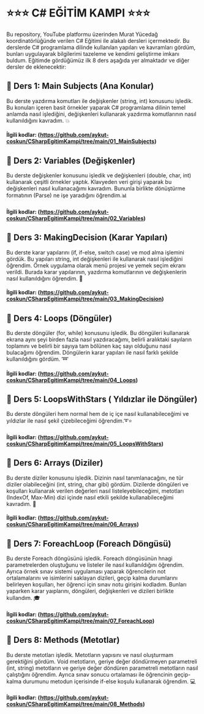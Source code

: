 # ⭐⭐⭐ C# EĞİTİM KAMPI ⭐⭐⭐
Bu repository, YouTube platformu üzerinden Murat Yücedağ koordinatörlüğünde verilen C# Eğitimi ile alakalı dersleri içermektedir. Bu derslerde C# programlama dilinde kullanılan yapıları ve kavramları gördüm, bunları uygulayarak bilgilerimi tazeleme ve kendimi geliştirme imkanı buldum. Eğitimde gördüğümüz ilk 8 ders aşağıda yer almaktadır ve diğer dersler de eklenecektir:

## 🚀 Ders 1: Main Subjects (Ana Konular)
Bu derste yazdırma komutları ile değişkenler (string, int) konusunu işledik. Bu konuları içeren basit örnekler yaparak C# programlama dilinin temel anlamda nasıl işlediğini, değişkenleri kullanarak yazdırma komutlarının nasıl kullanıldığını kavradım. 💥

#### İlgili kodlar: (https://github.com/aykut-coskun/CSharpEgitimKampi/tree/main/01_MainSubjects)

## 🚀 Ders 2: Variables (Değişkenler)
Bu derste değişkenler konusunu işledik ve değişkenleri (double, char, int) kullanarak çeşitli örnekler yaptık. Klavyeden veri girişi yaparak bu değişkenleri nasıl kullanacağımı kavradım. Bununla birlikte dönüştürme formatının (Parse) ne işe yaradığını öğrendim.📊

#### İlgili kodlar: (https://github.com/aykut-coskun/CSharpEgitimKampi/tree/main/02_Variables)

## 🚀 Ders 3: MakingDecision (Karar Yapıları)
Bu derste karar yapılarını (if, if-else, switch case) ve mod alma işlemini gördük. Bu yapıları string, int değişkenleri ile kullanarak nasıl işlediğini öğrendim. Örnek uygulama olarak menü projesi ve yemek seçim ekranı verildi. Burada karar yapılarının, yazdırma komutlarının ve değişkenlerin nasıl kullanıldığını öğrendim. 📂

#### İlgili kodlar: (https://github.com/aykut-coskun/CSharpEgitimKampi/tree/main/03_MakingDecision)

## 🚀 Ders 4: Loops (Döngüler)
Bu derste döngüler (for, while) konusunu işledik. Bu döngüleri kullanarak ekrana aynı şeyi birden fazla nasıl yazdıracağımı, belirli aralıktaki sayıların toplamını ve belirli bir sayıya tam bölünen kaç sayı olduğunu nasıl bulacağımı öğrendim. Döngülerin karar yapıları ile nasıl farklı şekilde kullanıldığını gördüm. ➿

#### İlgili kodlar: (https://github.com/aykut-coskun/CSharpEgitimKampi/tree/main/04_Loops)

## 🚀 Ders 5: LoopsWithStars ( Yıldızlar ile Döngüler)
Bu derste döngüleri hem normal hem de iç içe nasıl kullanabileceğimi ve  yıldızlar ile nasıl şekil çizebileceğimi öğrendim.➰⭐

#### İlgili kodlar: (https://github.com/aykut-coskun/CSharpEgitimKampi/tree/main/05_LoopsWithStars) 

## 🚀 Ders 6: Arrays (Diziler) 
Bu derste diziler konusunu işledik. Dizinin nasıl tanımlanacağını, ne tür diziler olabileceğini (int, string, char gibi) gördüm. Dizilerde döngüleri ve koşulları kullanarak verilen değerleri nasıl listeleyebileceğimi, metotları (IndexOf, Max-Min) dizi içinde nasıl etkili şekilde kullanabileceğimi kavradım. 📄

#### İlgili kodlar: (https://github.com/aykut-coskun/CSharpEgitimKampi/tree/main/06_Arrays)

## 🚀 Ders 7: ForeachLoop (Foreach Döngüsü)
Bu derste Foreach döngüsünü işledik. Foreach döngüsünün hnagi parametrelerden oluştuğunu ve listeler ile nasıl kullanıldığını öğrendim. Ayrıca örnek sınav sistemi uygulaması yaparak öğrencilerin not ortalamalarını ve isimlerini saklayan dizileri, geçip kalma durumlarını belirleyen koşulları, her öğrenci için sınav notu girişini kodladım. Bunları yaparken karar yaıplarını, döngüleri, değişkenleri ve dizileri birlikte kullandım. 🎓

#### İlgili kodlar: (https://github.com/aykut-coskun/CSharpEgitimKampi/tree/main/07_ForeachLoop)

## 🚀 Ders 8: Methods (Metotlar)
Bu derste metotları işledik. Metotların yapısını ve nasıl oluşturmam gerektiğini gördüm. Void metotların, geriye değer döndürmeyen parametreli (int, string) metotların ve geriye değer döndüren parametreli metotların nasıl çalıştığını öğrendim. Ayrıca  sınav sonucu ortalaması ile öğrencinin geçip-kalma durumunu metodun içerisinde if-else koşulu kullanarak öğrendim. 💻

#### İlgili kodlar: (https://github.com/aykut-coskun/CSharpEgitimKampi/tree/main/08_Methods)
